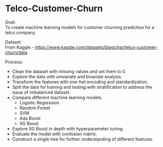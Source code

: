 # Telco-Customer-Churn

Goal: <br />
To create machine learning models for customer churning prediction for a telco company. <br />

Dataset: <br />
From Kaggle - https://www.kaggle.com/datasets/blastchar/telco-customer-churn/data <br />

Process:
- Clean the dataset with missing values and set them to 0.
- Explore the data with univariate and bivariate analysis.
- Transform the features with one-hot encoding and standardization.
- Split the data for training and testing with stratification to address the issue of imbalanced dataset.
- Compare different machine learning models.
  - Logistic Regression
  - Random Forest
  - SVM
  - Ada Boost
  - XG Boost
- Explore XG Boost in depth with hyperparameter tuning.
- Evaluate the model with confusion matrix.
- Construct a single tree for further understanding of different features.
